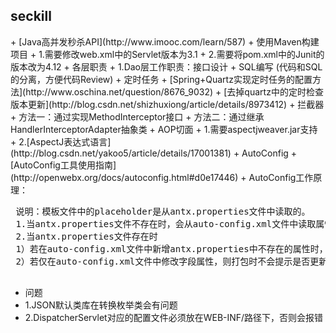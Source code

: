 <h2>seckill</h2>
+ [Java高并发秒杀API](http://www.imooc.com/learn/587)
+ 使用Maven构建项目
 + 1.需要修改web.xml中的Servlet版本为3.1
 + 2.需要将pom.xml中的Junit的版本改为4.12
+ 各层职责
 + 1.Dao层工作职责：接口设计 + SQL编写  (代码和SQL的分离，方便代码Review)
+ 定时任务
 + [Spring+Quartz实现定时任务的配置方法](http://www.oschina.net/question/8676_9032)
 + [去掉quartz中的定时检查版本更新](http://blog.csdn.net/shizhuxiong/article/details/8973412)
+ 拦截器
 + 方法一：通过实现MethodInterceptor接口
 + 方法二：通过继承HandlerInterceptorAdapter抽象类
+ AOP切面
 + 1.需要aspectjweaver.jar支持
 + 2.[AspectJ表达式语言](http://blog.csdn.net/yakoo5/article/details/17001381)
+ AutoConfig
 + [AutoConfig工具使用指南](http://openwebx.org/docs/autoconfig.html#d0e17446)
 + AutoConfig工作原理：
 <pre>
 说明：模板文件中的placeholder是从antx.properties文件中读取的。
 1.当antx.properties文件不存在时，会从auto-config.xml文件中读取属性配置，并生成antx.properties。
 2.当antx.properties文件存在时
 1）若在auto-config.xml文件中新增antx.properties中不存在的属性时，打包会提示是否更新antx.properties配置（但是只会更新新增的属性，若同时已存在字段有修改，不会被自动修改）
 2）若仅在auto-config.xml文件中修改字段属性，则打包时不会提示是否更新文件。
 </pre>

+ 问题
 + 1.JSON默认类库在转换枚举类会有问题
 + 2.DispatcherServlet对应的配置文件必须放在WEB-INF/路径下，否则会报错
